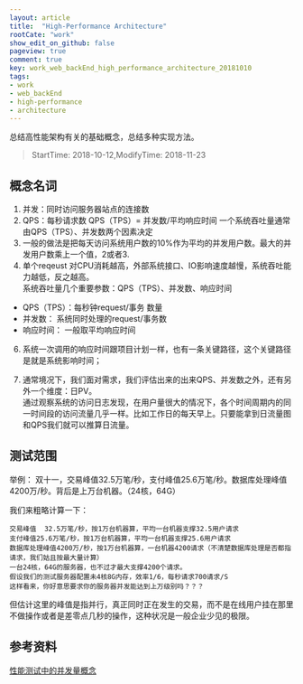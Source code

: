 ```yaml
---
layout: article
title:  "High-Performance Architecture"
rootCate: "work"
show_edit_on_github: false
pageview: true
comment: true
key: work_web_backEnd_high_performance_architecture_20181010
tags:
- work
- web_backEnd  
- high-performance
- architecture
---
```


总结高性能架构有关的基础概念，总结多种实现方法。
<!---more--->

> StartTime: 2018-10-12,ModifyTime: 2018-11-23

## 概念名词
1. 并发：同时访问服务器站点的连接数
2. QPS：每秒请求数
QPS（TPS）= 并发数/平均响应时间  一个系统吞吐量通常由QPS（TPS）、并发数两个因素决定
4. 一般的做法是把每天访问系统用户数的10%作为平均的并发用户数。最大的并发用户数乘上一个值，2或者3.
5. 单个reqeust 对CPU消耗越高，外部系统接口、IO影响速度越慢，系统吞吐能力越低，反之越高。  
系统吞吐量几个重要参数：QPS（TPS）、并发数、响应时间
+ QPS（TPS）：每秒钟request/事务 数量
+ 并发数： 系统同时处理的request/事务数
+ 响应时间：  一般取平均响应时间

6. 系统一次调用的响应时间跟项目计划一样，也有一条关键路径，这个关键路径是就是系统影响时间；

7. 通常境况下，我们面对需求，我们评估出来的出来QPS、并发数之外，还有另外一个维度：日PV。  
通过观察系统的访问日志发现，在用户量很大的情况下，各个时间周期内的同一时间段的访问流量几乎一样。比如工作日的每天早上。只要能拿到日流量图和QPS我们就可以推算日流量。

## 测试范围
举例：
双十一，交易峰值32.5万笔/秒，支付峰值25.6万笔/秒。数据库处理峰值4200万/秒。背后是上万台机器。（24核，64G）

我们来粗略计算一下：
```
交易峰值  32.5万笔/秒，按1万台机器算，平均一台机器支撑32.5用户请求
支付峰值25.6万笔/秒，按1万台机器算，平均一台机器支撑25.6用户请求
数据库处理峰值4200万/秒，按1万台机器算，一台机器4200请求（不清楚数据库处理是否都指请求，我们姑且按最大量计算）
一台24核，64G的服务器，也不过才最大支撑4200个请求。
假设我们的测试服务器配置未4核8G内存，效率1/6，每秒请求700请求/S
这样看来，你好意思要求你的服务器并发能达到上万级别吗？？？
```

但估计这里的峰值是指并行，真正同时正在发生的交易，而不是在线用户挂在那里不做操作或者是差零点几秒的操作，这种状况是一般企业少见的极限。

## 参考资料
[性能测试中的并发量概念](https://blog.csdn.net/duzilonglove/article/details/78616167)
